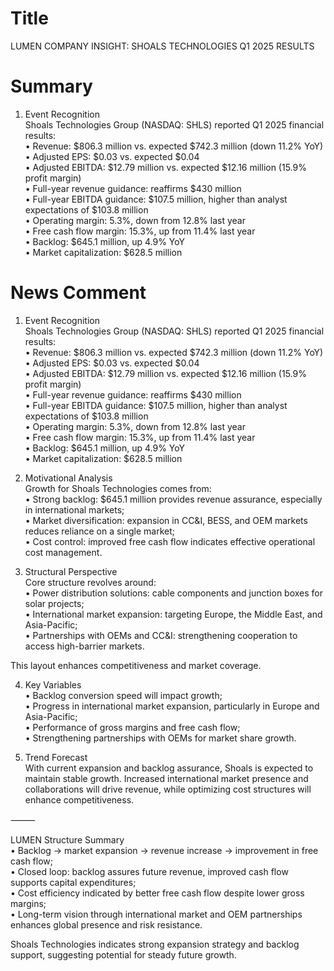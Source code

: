 # Title
LUMEN COMPANY INSIGHT: SHOALS TECHNOLOGIES Q1 2025 RESULTS

# Summary
1. Event Recognition  
Shoals Technologies Group (NASDAQ: SHLS) reported Q1 2025 financial results:  
   • Revenue: $806.3 million vs. expected $742.3 million (down 11.2% YoY)  
   • Adjusted EPS: $0.03 vs. expected $0.04  
   • Adjusted EBITDA: $12.79 million vs. expected $12.16 million (15.9% profit margin)  
   • Full-year revenue guidance: reaffirms $430 million  
   • Full-year EBITDA guidance: $107.5 million, higher than analyst expectations of $103.8 million  
   • Operating margin: 5.3%, down from 12.8% last year  
   • Free cash flow margin: 15.3%, up from 11.4% last year  
   • Backlog: $645.1 million, up 4.9% YoY  
   • Market capitalization: $628.5 million  

# News Comment
1. Event Recognition  
Shoals Technologies Group (NASDAQ: SHLS) reported Q1 2025 financial results:  
   • Revenue: $806.3 million vs. expected $742.3 million (down 11.2% YoY)  
   • Adjusted EPS: $0.03 vs. expected $0.04  
   • Adjusted EBITDA: $12.79 million vs. expected $12.16 million (15.9% profit margin)  
   • Full-year revenue guidance: reaffirms $430 million  
   • Full-year EBITDA guidance: $107.5 million, higher than analyst expectations of $103.8 million  
   • Operating margin: 5.3%, down from 12.8% last year  
   • Free cash flow margin: 15.3%, up from 11.4% last year  
   • Backlog: $645.1 million, up 4.9% YoY  
   • Market capitalization: $628.5 million  

2. Motivational Analysis  
Growth for Shoals Technologies comes from:  
   • Strong backlog: $645.1 million provides revenue assurance, especially in international markets;  
   • Market diversification: expansion in CC&I, BESS, and OEM markets reduces reliance on a single market;  
   • Cost control: improved free cash flow indicates effective operational cost management.  

3. Structural Perspective  
Core structure revolves around:  
   • Power distribution solutions: cable components and junction boxes for solar projects;  
   • International market expansion: targeting Europe, the Middle East, and Asia-Pacific;  
   • Partnerships with OEMs and CC&I: strengthening cooperation to access high-barrier markets.  

This layout enhances competitiveness and market coverage.  

4. Key Variables  
   • Backlog conversion speed will impact growth;  
   • Progress in international market expansion, particularly in Europe and Asia-Pacific;  
   • Performance of gross margins and free cash flow;  
   • Strengthening partnerships with OEMs for market share growth.  

5. Trend Forecast  
With current expansion and backlog assurance, Shoals is expected to maintain stable growth. Increased international market presence and collaborations will drive revenue, while optimizing cost structures will enhance competitiveness.  

⸻  

LUMEN Structure Summary  
   • Backlog → market expansion → revenue increase → improvement in free cash flow;  
   • Closed loop: backlog assures future revenue, improved cash flow supports capital expenditures;  
   • Cost efficiency indicated by better free cash flow despite lower gross margins;  
   • Long-term vision through international market and OEM partnerships enhances global presence and risk resistance.  

Shoals Technologies indicates strong expansion strategy and backlog support, suggesting potential for steady future growth.
